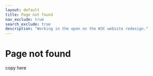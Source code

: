 ```yaml
---
layout: default
title: Page not found
nav_exclude: true
search_exclude: true
description: "Working in the open on the W3C website redesign."
---
```

# Page not found

copy here
